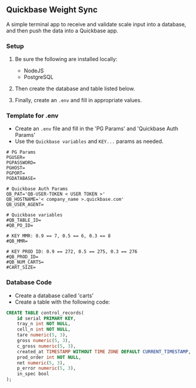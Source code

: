 ## Quickbase Weight Sync
A simple terminal app to receive and validate scale input into a database, and then push the data into a Quickbase app.

### Setup
1. Be sure the following are installed locally:
   - NodeJS
   - PostgreSQL

2. Then create the database and table listed below.
3. Finally, create an `.env` and fill in appropriate values.

### Template for .env

- Create an `.env` file and fill in the 'PG Params' and 'Quickbase Auth Params'
- Use the `Quickbase variables` and `KEY...` params as needed.

```
# PG Params
PGUSER=
PGPASSWORD=
PGHOST=
PGPORT=
PGDATABASE=

# Quickbase Auth Params
QB_PAT='QB-USER-TOKEN < USER TOKEN >'
QB_HOSTNAME='< company_name >.quickbase.com'
QB_USER_AGENT=

# Quickbase variables
#QB_TABLE_ID=
#QB_PO_ID=

# KEY MMR: 0.9 == 7, 0.5 == 6, 0.3 == 8
#QB_MMR=

# KEY PROD ID: 0.9 == 272, 0.5 == 275, 0.3 == 276
#QB_PROD_ID=
#QB_NUM_CARTS=
#CART_SIZE=
```

### Database Code
- Create a database called 'carts'
- Create a table with the following code:
```SQL
CREATE TABLE control_records(
    id serial PRIMARY KEY,
    tray_n int NOT NULL,
    cell_n int NOT NULL,
    tare numeric(5, 3),
    gross numeric(5, 3),
    c_gross numeric(5, 3),
    created_at TIMESTAMP WITHOUT TIME ZONE DEFAULT CURRENT_TIMESTAMP,
    prod_order int NOT NULL,
    net numeric(5, 3),
    p_error numeric(5, 3),
    in_spec bool
);
```
